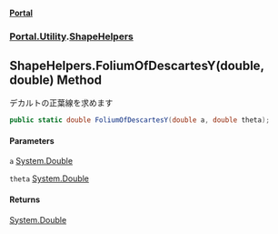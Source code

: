 #### [Portal](index.md 'index')
### [Portal.Utility](Portal.Utility.md 'Portal.Utility').[ShapeHelpers](ShapeHelpers.md 'Portal.Utility.ShapeHelpers')

## ShapeHelpers.FoliumOfDescartesY(double, double) Method

デカルトの正葉線を求めます

```csharp
public static double FoliumOfDescartesY(double a, double theta);
```
#### Parameters

<a name='Portal.Utility.ShapeHelpers.FoliumOfDescartesY(double,double).a'></a>

`a` [System.Double](https://docs.microsoft.com/en-us/dotnet/api/System.Double 'System.Double')

<a name='Portal.Utility.ShapeHelpers.FoliumOfDescartesY(double,double).theta'></a>

`theta` [System.Double](https://docs.microsoft.com/en-us/dotnet/api/System.Double 'System.Double')

#### Returns
[System.Double](https://docs.microsoft.com/en-us/dotnet/api/System.Double 'System.Double')